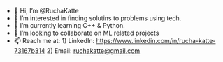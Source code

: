 - 👋 Hi, I’m @RuchaKatte
- 👀 I’m interested in finding solutins to problems using tech.
- 🌱 I’m currently learning C++ & Python.
- 💞️ I’m looking to collaborate on ML related projects
- 📫 Reach me at:
      1) LinkedIn: https://www.linkedin.com/in/rucha-katte-73167b314
      2) Email: ruchakatte@gmail.com

<!---
RuchaKatte/RuchaKatte is a ✨ special ✨ repository because its `README.md` (this file) appears on your GitHub profile.
You can click the Preview link to take a look at your changes.
--->
